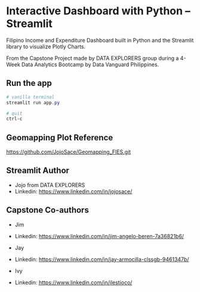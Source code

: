 # Interactive Dashboard with Python – Streamlit

Filipino Income and Expenditure Dashboard built in Python and the Streamlit library to visualize Plotly Charts.

From the Capstone Project made by DATA EXPLORERS group during a 4-Week Data Analytics Bootcamp by Data Vanguard Philippines.  

## Run the app
```Powershell
# vanilla terminal
streamlit run app.py

# quit
ctrl-c
```
## Geomapping Plot Reference
https://github.com/JojoSace/Geomapping_FIES.git

## Streamlit Author

- Jojo from DATA EXPLORERS
- Linkedin: https://www.linkedin.com/in/jojosace/
 
## Capstone Co-authors

- Jim
- Linkedin: https://www.linkedin.com/in/jim-angelo-beren-7a36821b6/

- Jay
- Linkedin: https://www.linkedin.com/in/jay-armocilla-clssgb-9461347b/

- Ivy
- Linkedin: https://www.linkedin.com/in/ilestioco/

